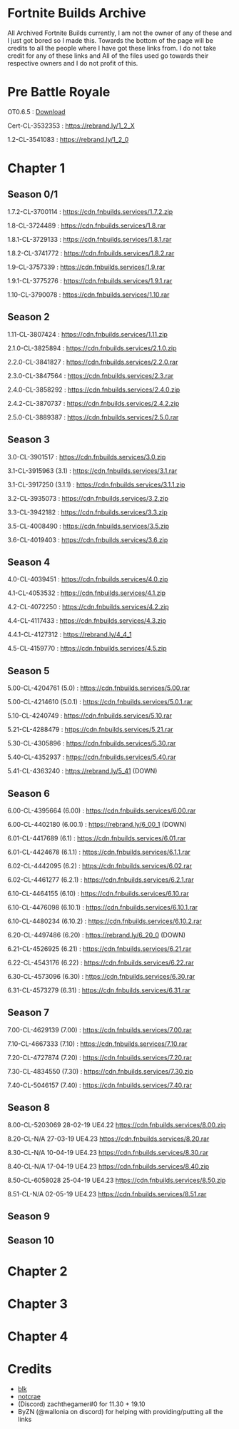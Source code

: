 # Fortnite Builds Archive
All Archived Fortnite Builds currently, I am not the owner of any of these and I just got bored so I made this. Towards the bottom of the page will be credits to all the people where I have got these links from. I do not take credit for any of these links and All of the files used go towards their respective owners and I do not profit of this.  

# Pre Battle Royale

OT0.6.5 : [Download](https://cdn.fnbuilds.services/OT0.6.5.zip)

Cert-CL-3532353 : https://rebrand.ly/1_2_X

1.2-CL-3541083 : https://rebrand.ly/1_2_0


# Chapter 1 

## Season 0/1

1.7.2-CL-3700114 : https://cdn.fnbuilds.services/1.7.2.zip

1.8-CL-3724489 : https://cdn.fnbuilds.services/1.8.rar

1.8.1-CL-3729133 : https://cdn.fnbuilds.services/1.8.1.rar

1.8.2-CL-3741772 : https://cdn.fnbuilds.services/1.8.2.rar

1.9-CL-3757339 : https://cdn.fnbuilds.services/1.9.rar

1.9.1-CL-3775276 : https://cdn.fnbuilds.services/1.9.1.rar

1.10-CL-3790078 : https://cdn.fnbuilds.services/1.10.rar

## Season 2

1.11-CL-3807424	: https://cdn.fnbuilds.services/1.11.zip

2.1.0-CL-3825894 : https://cdn.fnbuilds.services/2.1.0.zip

2.2.0-CL-3841827 : https://cdn.fnbuilds.services/2.2.0.rar

2.3.0-CL-3847564	: https://cdn.fnbuilds.services/2.3.rar

2.4.0-CL-3858292 : https://cdn.fnbuilds.services/2.4.0.zip

2.4.2-CL-3870737 : https://cdn.fnbuilds.services/2.4.2.zip

2.5.0-CL-3889387 : https://cdn.fnbuilds.services/2.5.0.rar

## Season 3

3.0-CL-3901517 : https://cdn.fnbuilds.services/3.0.zip

3.1-CL-3915963 (3.1) : https://cdn.fnbuilds.services/3.1.rar

3.1-CL-3917250 (3.1.1) : https://cdn.fnbuilds.services/3.1.1.zip

3.2-CL-3935073 : https://cdn.fnbuilds.services/3.2.zip

3.3-CL-3942182	: https://cdn.fnbuilds.services/3.3.zip

3.5-CL-4008490 : https://cdn.fnbuilds.services/3.5.zip

3.6-CL-4019403 : https://cdn.fnbuilds.services/3.6.zip

## Season 4

4.0-CL-4039451	: https://cdn.fnbuilds.services/4.0.zip

4.1-CL-4053532 : https://cdn.fnbuilds.services/4.1.zip

4.2-CL-4072250	: https://cdn.fnbuilds.services/4.2.zip

4.4-CL-4117433 : https://cdn.fnbuilds.services/4.3.zip

4.4.1-CL-4127312 : https://rebrand.ly/4_4_1

4.5-CL-4159770 : https://cdn.fnbuilds.services/4.5.zip

## Season 5

5.00-CL-4204761	(5.0) : https://cdn.fnbuilds.services/5.00.rar

5.00-CL-4214610 (5.0.1) : https://cdn.fnbuilds.services/5.0.1.rar

5.10-CL-4240749 : https://cdn.fnbuilds.services/5.10.rar

5.21-CL-4288479 : https://cdn.fnbuilds.services/5.21.rar

5.30-CL-4305896 : https://cdn.fnbuilds.services/5.30.rar

5.40-CL-4352937 : https://cdn.fnbuilds.services/5.40.rar

5.41-CL-4363240 : https://rebrand.ly/5_41 (DOWN)

## Season 6

6.00-CL-4395664 (6.00) : https://cdn.fnbuilds.services/6.00.rar

6.00-CL-4402180 (6.00.1) : https://rebrand.ly/6_00_1 (DOWN)

6.01-CL-4417689 (6.1) : https://cdn.fnbuilds.services/6.01.rar

6.01-CL-4424678	(6.1.1) : https://cdn.fnbuilds.services/6.1.1.rar

6.02-CL-4442095 (6.2) : https://cdn.fnbuilds.services/6.02.rar

6.02-CL-4461277 (6.2.1) : https://cdn.fnbuilds.services/6.2.1.rar

6.10-CL-4464155 (6.10) : https://cdn.fnbuilds.services/6.10.rar

6.10-CL-4476098 (6.10.1) : https://cdn.fnbuilds.services/6.10.1.rar

6.10-CL-4480234 (6.10.2) : https://cdn.fnbuilds.services/6.10.2.rar

6.20-CL-4497486 (6.20) : https://rebrand.ly/6_20_0 (DOWN)

6.21-CL-4526925 (6.21) : https://cdn.fnbuilds.services/6.21.rar

6.22-CL-4543176 (6.22)	: https://cdn.fnbuilds.services/6.22.rar

6.30-CL-4573096 (6.30) : https://cdn.fnbuilds.services/6.30.rar

6.31-CL-4573279 (6.31) : https://cdn.fnbuilds.services/6.31.rar

## Season 7

7.00-CL-4629139 (7.00) : https://cdn.fnbuilds.services/7.00.rar

7.10-CL-4667333	(7.10) : https://cdn.fnbuilds.services/7.10.rar

7.20-CL-4727874 (7.20) : https://cdn.fnbuilds.services/7.20.rar

7.30-CL-4834550	(7.30) : https://cdn.fnbuilds.services/7.30.zip

7.40-CL-5046157 (7.40) : https://cdn.fnbuilds.services/7.40.rar


## Season 8
8.00-CL-5203069	28-02-19	UE4.22	https://cdn.fnbuilds.services/8.00.zip

8.20-CL-N/A	27-03-19	UE4.23	https://cdn.fnbuilds.services/8.20.rar

8.30-CL-N/A	10-04-19	UE4.23	https://cdn.fnbuilds.services/8.30.rar

8.40-CL-N/A	17-04-19	UE4.23	https://cdn.fnbuilds.services/8.40.zip

8.50-CL-6058028	25-04-19	UE4.23	https://cdn.fnbuilds.services/8.50.zip

8.51-CL-N/A	02-05-19	UE4.23	https://cdn.fnbuilds.services/8.51.rar


## Season 9

## Season 10
 
# Chapter 2

# Chapter 3 

# Chapter 4 


# Credits 
- [blk](https://github.com/simplyblk/) 
- [notcrae](https://github.com/notkrae)
- (Discord) zachthegamer#0 for 11.30 + 19.10
- ByZN (@wallonia on discord) for helping with providing/putting all the links
